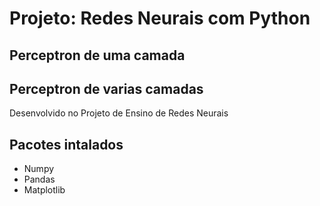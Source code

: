 # Projeto: Redes Neurais com Python

## Perceptron de uma camada


## Perceptron de varias camadas

Desenvolvido no Projeto de Ensino de Redes Neurais

## Pacotes intalados
- Numpy
- Pandas
- Matplotlib
